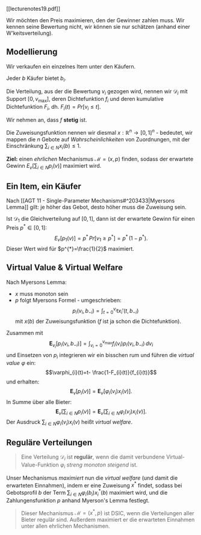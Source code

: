 [[lecturenotes19.pdf]]

Wir möchten den Preis maximieren, den der Gewinner zahlen muss.
Wir kennen seine Bewertung nicht, wir können sie nur schätzen (anhand einer W'keitsverteilung).

## Modellierung

Wir verkaufen ein einzelnes Item unter den Käufern.

Jeder $b$ Käufer bietet $b_{i}$.

Die Verteilung, aus der die Bewertung $v_{i}$ gezogen wird, nennen wir $\mathcal{D}_{i}$ mit Support $[0, v_{\max}]$, deren Dichtefunktion $f_{i}$ und deren kumulative Dichtefunktion $F_{i}$, dh. $F_{i}(t)=Pr[v_{i}\leq t]$.

Wir nehmen an, dass $f$ **stetig** ist.

Die Zuweisungsfunktion nennen wir diesmal $x: \mathbb{R}^{n} \to [0,1]^{n}$ - bedeutet, wir mappen die $n$ Gebote auf *Wahrscheinlichkeiten* von Zuordnungen, mit der Einschränkung $\sum_{i \in N}x_{i}(b) \leq 1$.

**Ziel:** einen *ehrlichen* Mechanismus $\mathcal{M}=(x,p)$ finden, sodass der erwartete Gewinn $E_{v}\left[ \sum_{i \in N}p_{i}(v) \right]$ maximiert wird.

## Ein Item, ein Käufer

Nach [[AGT 11 - Single-Parameter Mechanisms#^203433|Myersons Lemma]] gilt: je höher das Gebot, desto höher muss die Zuweisung sein.

Ist $\mathcal{D}_{1}$ die Gleichverteilung auf $[0,1]$, dann ist der erwartete Gewinn für einen Preis $p^{*}\in [0,1]$:
$$E_{v}[p_{1}(v)]=p^{*}\,Pr[v_{1}\geq p^{*}]=p^{*}\,(1-p^{*}).$$
Dieser Wert wird für $p^{*}=\frac{1}{2}$ maximiert.

## Virtual Value & Virtual Welfare

Nach Myersons Lemma:
- $x$ muss monoton sein
- $p$ folgt Myersons Formel - umgeschrieben: $$p_{i}(v_{i},b_{-i})=\int_{t=0}^{v_{i}}tx_{i}'(t,b_{-i})$$
mit $x(b)$ der Zuweisungsfunktion ($f$ ist ja schon die Dichtefunktion).

Zusammen mit $$\mathbf{E}_{v_{i}}[p_{i}(v_{i},b_{-i})] = \int_{v_{i}=0}^{v_{\max}}f_{i}(v_{i})p_{i}(v_{i},b_{-i})\,dv_{i}$$
und Einsetzen von $p_{i}$ integrieren wir ein bisschen rum und führen die *virtual value* $\varphi$ ein: $$\varphi_{i}(t)=t- \frac{1-F_{i}(t)}{f_{i}(t)}$$
und erhalten: $$\mathbf{E}_{v}[p_{i}(v)]=\mathbf{E}_{v}[\varphi_{i}(v_{i})x_{i}(v)].$$
In Summe über alle Bieter: $$\mathbf{E}_{v}\left[ \sum_{i \in N}p_{i}(v) \right]=\mathbf{E}_{v}\left[\sum_{i \in N}\varphi_{i}(v_{i})x_{i}(v)\right].$$
Der Ausdruck $\sum_{i \in N}\varphi_{i}(v_{i})x_{i}(v)$ heißt *virtual welfare*.


## Reguläre Verteilungen

> Eine Verteilung $\mathcal{D}_{i}$ ist **regulär**, wenn die damit verbundene Virtual-Value-Funktion $\varphi_{i}$ *streng monoton steigend* ist.

Unser Mechanismus *maximiert* nun die *virtual welfare* (und damit die erwarteten Einnahmen), indem er eine Zuweisung $x^{*}$ findet, sodass bei Gebotsprofil $b$ der Term $\sum_{i \in N}\varphi_{i}(b_{i})x_{i}^{*}(b)$ maximiert wird, und die Zahlungensfunktion $p$ anhand Myerson's Lemma festlegt.

> Dieser Mechanismus $\mathcal{M}=(x^{*},p)$ ist DSIC, wenn die Verteilungen aller Bieter regulär sind.
> Außerdem maximiert er die erwarteten Einnahmen unter allen ehrlichen Mechanismen.

